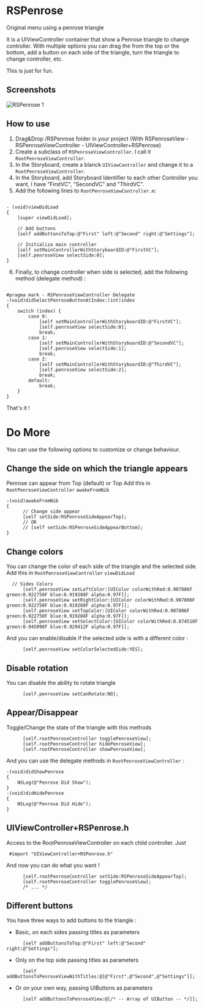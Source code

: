 RSPenrose
=========

Original menu using a penrose triangle

It is a UIViewController container that show a Penrose triangle to change controller.
With multiple options you can drag the from the top or the bottom, add a button on each side of the triangle, turn the triangle to change controller, etc.

This is just for fun.

Screenshots
---
![RSPenrose 1]()

How to use 
---
1. Drag&Drop /RSPenrose folder in your project (With RSPenroseView - RSPenroseViewController - UIViewController+RSPenrose)
2. Create a subclass of `RSPenroseViewController`. I call it `RootPenroseViewController`.
3. In the Storyboard, create a blanck `UIViewController` and change it to a `RootPenroseViewController`.
4. In the Storyboard, add Storyboard Identifier to each other Controller you want, I have "FirstVC", "SecondVC" and "ThirdVC".
5. Add the following lines to `RootPenroseViewController.m`:

```  objc

- (void)viewDidLoad
{
    [super viewDidLoad];
    
    // Add buttons
    [self addButtonsToTop:@"First" left:@"Second" right:@"Settings"];
    
    // Initializa main controller
    [self setMainControllerWithStoryboardID:@"FirstVC"];
    [self.penroseView selectSide:0];
}

```
6. Finally, to change controller when side is selected, add the following method (delegate method) :

```  objc

#pragma mark - RSPenroseViewController Delegate
-(void)didSelectPenroseButtonAtIndex:(int)index
{
    switch (index) {
        case 0:
            [self setMainControllerWithStoryboardID:@"FirstVC"];
            [self.penroseView selectSide:0];
            break;
        case 1:
            [self setMainControllerWithStoryboardID:@"SecondVC"];
            [self.penroseView selectSide:1];
            break;
        case 2:
            [self setMainControllerWithStoryboardID:@"ThirdVC"];
            [self.penroseView selectSide:2];
            break;
        default:
            break;
    }
}
```

That's it !


Do More 
===

You can use the following options to customize or change behaviour.


Change the side on which the triangle appears
---

Penrose can appear from Top (default) or Top 
Add this in `RootPenroseViewController` `awakeFromNib`

```  objc
-(void)awakeFromNib
{
      // Change side appear
      [self setSide:RSPenroseSideAppearTop];
      // OR
      // [self setSide:RSPenroseSideAppearBottom];
}
```

Change colors
---

You can change the color of each side of the triangle and the selected side. 
Add this in `RootPenroseViewController` `viewDidLoad`

```  objc
  // Sides Colors
      [self.penroseView setLeftColor:[UIColor colorWithRed:0.907806F green:0.922750F blue:0.919288F alpha:0.97F]];
      [self.penroseView setRightColor:[UIColor colorWithRed:0.907806F green:0.922750F blue:0.919288F alpha:0.97F]];
      [self.penroseView setTopColor:[UIColor colorWithRed:0.907806F green:0.922750F blue:0.919288F alpha:0.97F]];
      [self.penroseView setSelectColor:[UIColor colorWithRed:0.874510F green:0.945098F blue:0.929412F alpha:0.97F]];
```
And you can enable/disable if the selected side is with a different color :

```  objc
      [self.penroseView setColorSelectedSide:YES];
``` 

Disable rotation
---

You can disable the ability to rotate triangle 

```  objc
      [self.penroseView setCanRotate:NO];
```


Appear/Disappear
---

Toggle/Change the state of the triangle with this methods

```  objc
      [self.rootPenroseController togglePenroseView];
      [self.rootPenroseController hidePenroseView];
      [self.rootPenroseController showPenroseView];
```
And you can use the delegate methods in `RootPenroseViewController` :
```  objc
-(void)didShowPenrose
{
    NSLog(@"Penrose Did Show");
}
-(void)didHidePenrose
{
    NSLog(@"Penrose Did Hide");
}
``` 


UIViewController+RSPenrose.h
---

Access to the RootPenroseViewController on each child controller.
Just 

```  objc
 #import "UIViewController+RSPenrose.h"
```
And now you can do what you want !

```  objc
      [self.rootPenroseController setSide:RSPenroseSideAppearTop];
      [self.rootPenroseController togglePenroseView];
      /* ... */
```


Different buttons
---

You have three ways to add buttons to the triangle :

- Basic, on each sides passing titles as parameters

```  objc
      [self addButtonsToTop:@"First" left:@"Second" right:@"Settings"];
```
- Only on the top side passing titles as parameters

```  objc
      [self addButtonsToPenroseViewWithTitles:@[@"First",@"Second",@"Settings"]];
```
- Or on your own way, passing UIButtons as parameters

```  objc
      [self addButtonsToPenroseView:@[/* -- Array of UIButton -- */]];
```
